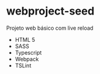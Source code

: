 # webproject-seed
Projeto web básico com live reload

* HTML 5
* SASS
* Typescript
* Webpack
* TSLint
